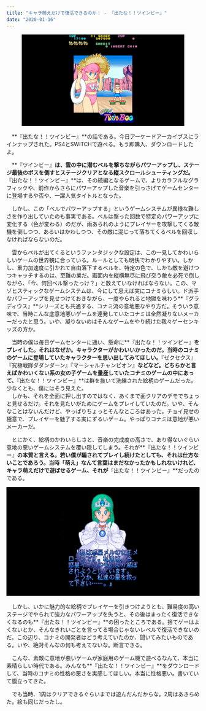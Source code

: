 ```yaml
---
title: "キャラ萌えだけで復活できるのか！ - 『出たな！！ツインビー』"
date: "2020-01-16"
---
```


<figure>

![](assets/n962214141f76_404147ee7afb1afdbf8d744e3ab452ae.png)

</figure>

　**『出たな！！ツインビー』**の話である。今日アーケードアーカイブスにラインナップされた。PS4とSWITCHで遊べる。もう即購入、ダウンロードしたよ。

　**『ツインビー』**は、雲の中に潜むベルを撃ちながらパワーアップし、ステージ最後のボスを倒すとステージクリアとなる縦スクロールシューティングだ。**『出たな！！ツインビー』**は、その続編となるゲームで、よりカラフルなグラフィックや、前作からさらにパワーアップした音楽を引っさげてゲームセンターに登場するや否や、一躍人気タイトルとなった。

　しかし、この「ベルでパワーアップする」というゲームシステムが異様な難しさを作り出していたのも事実である。ベルは撃った回数で特定のパワーアップに変化する（色が変わる）のだが、雨あられのようにプレイヤーを攻撃してくる敵機を倒しつつ、あるいはかわしつつ、その敵に混じって落ちてくるベルを回収しなければならないのだ。

　雲からベルが出てくるというファンタジックな設定は、この一見してかわいらしいゲームの世界観に合っている。ルールとしても明快でわかりやすい。しかし、重力加速度に引かれて自由落下するベルを、特定の色で、しかも敵を避けつつキャッチするのは、至難の業だ。画面内を縦横無尽に飛び交う敵を必死で倒しながら、「今、何回ベル撃ったっけ？」と数えていなければならない。この、マゾヒスティックなゲームシステムは、今にして思えば実にコナミらしい。ド派手なパワーアップを見せつけておきながら、一度やられると地獄を味わう**『グラディウス』**シリーズとも共通する、コナミ流の意地悪なやり方だ。そういう意味で、当時こんな底意地悪いゲームを連発していたコナミは全然凝りないメーカーだったと思う。いや、凝りないのはそんなゲームをやり続けた我々ゲーセンキッズの方か。

　当時の僕は毎日ゲームセンターに通い、懸命に**『出たな！！ツインビー』**をプレイした。それはなぜか。キャラクターがかわいいかったのだ。当時のコナミのゲームに登場していたキャラクターを思い出してみてほしい。**『ゼクセクス』『究極戦隊ダダンダーン』『マーシャルチャンピオン』**などなど。どちらかと言えばかわいくない系の女の子ゲームを量産していたコナミのゲームの中にあって、**『出たな！！ツインビー』**は群を抜いて洗練された絵柄のゲームだった。少なくとも、僕にはそう見えた。  
　しかも、それを全面に押し出すのではなく、あくまで面クリアのデモでちょっと見せるだけ。それを見たいがためにゲームをプレイしていたのだ。いや、そんなことはないんだけど、やっぱりちょっとそんなところはあった。チョイ見せの極意で、プレイヤーを魅了する実にずるいゲーム。やっぱりコナミは意地が悪いメーカーだ。

　とにかく、絵柄のかわいらしさと、音楽の完成度の高さで、あり得ないぐらい意地の悪いゲームシステムを覆い隠してしまう。それが**『出たな！！ツインビー』**の本質と言える。若い僕が騙されてプレイし続けたとしても、それは仕方ないことであろう。当時「萌え」なんて言葉はまだなかったかもしれないけれど、キャラ萌えだけで遊ばせるゲーム、それが**『出たな！！ツインビー』**だったのである。

![画像1](assets/n962214141f76_picture_pc_7bfb7c0e65ca990dc71d4a62c0c52225.png)

　しかし、いかに魅力的な絵柄でプレイヤーを引きつけようとも、難易度の高いステージでやられて強力なパワーアップを失うと、その後はまったく復活できなくなるのも**『出たな！！ツインビー』**の困ったところである。捨てゲーはよくないとか、そんなきれいごとを言ってる場合じゃないレベルで復活できないのだ。この辺り、コナミの開発者はどう考えていたのか、聞いてみたいものである。いや、絶対そんなの何も考えてないな。断言できる。

　こんな、素敵に意地が悪いゲームが家庭用のゲーム機で遊べるなんて、本当に素晴らしい時代である。みんなも**『出たな！！ツインビー』**をダウンロードして、当時のコナミの性格の悪さを実感してほしい。本当に性格悪い。書いていて腹立ってきた。

　でも当時、1周はクリアできるぐらいまでは遊んだんだからな。2周はあきらめた。絵も同じだったし。
